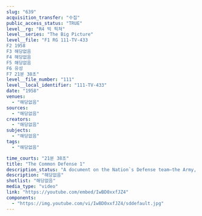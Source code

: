 ```yaml
---
slug: "639"
acquisition_transfer: "수집"
public_access_status: "TRUE"
level__rg: "R4 빅 픽쳐"
level__series: "The Big Picture"
level__file: "F1 RG 111-TV-433
F2 1958
F3 해당없음
F4 해당없음
F5 해당없음
F6 유성
F7 21분 38초"
level__file_number: "111"
level__local_identifier: "111-TV-433"
date: "1958"
venues: 
  - "해당없음"
sources: 
  - "해당없음"
creators: 
  - "해당없음"
subjects: 
  - "해당없음"
tags: 
  - "해당없음"

time_courts: "21분 38초"
title: "The Common Defense 1"
description_status: "A document on the Nation`s Defense team—the Army, Navy and Air."
description: "해당없음"
shotlist: "해당없음"
media_type: "video"
link: "https://youtube.com/embed/IwBD0xxfJZ4"
components: 
  - "https://img.youtube.com/vi/IwBD0xxfJZ4/sddefault.jpg"
---
```

